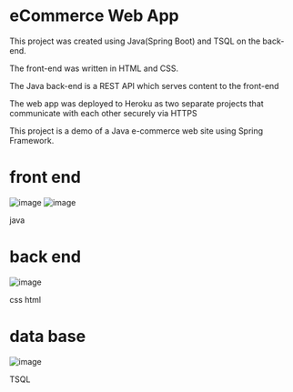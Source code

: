 # eCommerce Web App
This project was created using Java(Spring Boot) and TSQL  on the back-end.

The front-end was written in HTML and CSS.

The Java back-end is a REST API which serves content to the front-end

The web app was deployed to Heroku as two separate projects that communicate with each other securely via HTTPS

This project is a demo of a Java e-commerce web site using Spring Framework.
# front end 
![image](https://user-images.githubusercontent.com/93189943/146693584-7ae6a837-d930-4f3e-a2e5-19e09b0a48d8.png)
![image](https://user-images.githubusercontent.com/93189943/146693603-27ef1c36-89ee-49df-b7d1-795f21570b58.png)

java
# back end
![image](https://user-images.githubusercontent.com/93189943/146693619-bd4162d8-4b7c-4d2b-8563-723de7ad7a96.png)

css
html
# data base
![image](https://user-images.githubusercontent.com/93189943/146693771-8fe23837-56ec-4396-bc5e-56f1b6ab78cb.png)

TSQL
